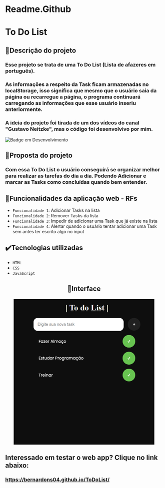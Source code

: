 # Readme.Github

# To Do List

## 📱Descrição do projeto

### Esse projeto se trata de uma To Do List (Lista de afazeres em português).
### As informações a respeito da Task ficam armazenadas no localStorage, isso significa que mesmo que o usuário saia da página ou recarregue a página, o programa continuará carregando as informações que esse usuário inseriu anteriormente.
### A ideia do projeto foi tirada de um dos vídeos do canal "Gustavo Neitzke", mas o código foi desenvolvivo por mim.

![Badge em Desenvolvimento](http://img.shields.io/static/v1?label=STATUS&message=EM%20DESENVOLVIMENTO&color=GREEN&style=for-the-badge)

## 🎯Proposta do projeto

### Com essa To Do List o usuário conseguirá se organizar melhor para realizar as tarefas do dia a dia. Podendo Adicionar e marcar as Tasks como concluídas quando bem entender.

## 🔨Funcionalidades da aplicação web - RFs

- `Funcionalidade 1`: Adicionar Tasks na lista
- `Funcionalidade 2`: Remover Tasks da lista
- `Funcionalidade 3`: Impedir de adicionar uma Task que já existe na lista
- `Funcionalidade 4`: Alertar quando o usuário tentar adicionar uma Task sem antes ter escrito algo no input

## ✔️Tecnologias utilizadas

- `HTML`
- `CSS`
- `JavaScript`

## <p align="center">📱Interface</p>

<p align="center">
<img src="Imagens/ToDoList_Project.png" width="450px" align="center">
</p>

## Interessado em testar o web app? Clique no link abaixo:
### https://bernardons04.github.io/ToDoList/
